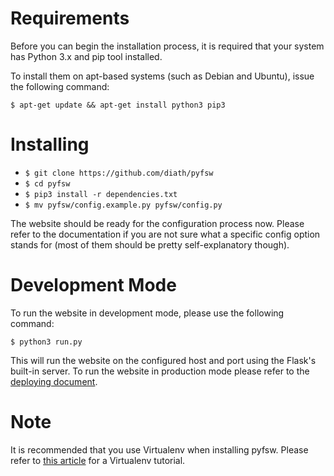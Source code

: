 Requirements
============

Before you can begin the installation process, it is required that your system has Python 3.x and pip tool installed.

To install them on apt-based systems (such as Debian and Ubuntu), issue the following command:

``$ apt-get update && apt-get install python3 pip3``

Installing
==========
* ``$ git clone https://github.com/diath/pyfsw``
* ``$ cd pyfsw``
* ``$ pip3 install -r dependencies.txt``
* ``$ mv pyfsw/config.example.py pyfsw/config.py``

The website should be ready for the configuration process now. Please refer to the documentation if you are not sure what a specific config option stands for (most of them should be pretty self-explanatory though).

Development Mode
================

To run the website in development mode, please use the following command:

``$ python3 run.py``

This will run the website on the configured host and port using the Flask's built-in server. To run the website in production mode please refer to the [deploying document](DEPLOYING.md).

Note
====

It is recommended that you use Virtualenv when installing pyfsw. Please refer to [this article](http://simononsoftware.com/virtualenv-tutorial/) for a Virtualenv tutorial.
